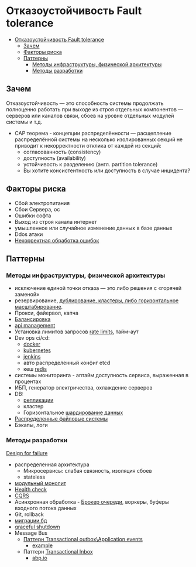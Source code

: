 # Отказоустойчивость Fault tolerance

- [Отказоустойчивость Fault tolerance](#отказоустойчивость-fault-tolerance)
  - [Зачем](#зачем)
  - [Факторы риска](#факторы-риска)
  - [Паттерны](#паттерны)
    - [Методы инфраструктуры, физической архитектуры](#методы-инфраструктуры-физической-архитектуры)
    - [Методы разработки](#методы-разработки)

## Зачем

Отказоустойчивость — это способность системы продолжать полноценно работать при выходе из строя отдельных компонентов — серверов или каналов связи, сбоев на уровне отдельных модулей системы и т.д.

- CAP теорема - концепции распределённости — расщепление распределённой системы на несколько изолированных секций не приводит к некорректности отклика от каждой из секций:
  - согласованность (consistency)
  - доступность (availability)
  - устойчивость к разделению (англ. partition tolerance)
  - Вы хотите консистентность или доступность в случае инцидента?

## Факторы риска

- Сбой электропитания
- Сбои Сервера, ос
- Ошибки софта
- Выход из строя канала интернет
- умышленное или случайное изменение данных в базе данных
- Ddos атаки
- [Некорректная обработка ошибок](https://blog.bytebytego.com/p/common-failure-causes)

## Паттерны

### Методы инфраструктуры, физической архитектуры

- исключение единой точки отказа — это либо решения с «горячей заменой»
- резервирование, [дублирование, кластеры, либо горизонтальное масштабирование](https://habr.com/ru/company/otus/blog/561630/).
- Прокси, файервол, капча
- [Балансировка](../pattern/deployment/load.balancing.md)
- [api management](../../api/api-managment.md)
- Установка лимитов запросов [rate limits](../pattern/performance/rate.limit.md), тайм-аут
- Dev ops ci/cd:
  - [docker](../../technology/ci-cd/docker.md)
  - [kubernetes](../../technology/ci-cd/k8s.md)
  - [jenkins](../../technology/ci-cd/jenkins.md)
  - авто распределенный конфиг etcd
  - кеш [redis](../../technology/store/redis.md)
- системы мониторинга - аптайм доступность сервиса, выраженная в процентах
- ИБП, генератор электричества, охлаждение серверов
- DB: 
  - [репликации](../pattern/sync.data.md)
  - кластер
  - Горизонтальное [шардирование данных](../pattern/performance/shard.db.md)
- [Распределенные файловые системы](../../technology/filesystem/dfs.md)
- Бэкапы, логи

### Методы разработки

[Design for failure](../pattern/fault.tolerance/pattern.failure.md)

- распределенная архитектура
  - Микросервисы: слабая связность, изоляция сбоев
  - stateless
- [модульный монолит](../style/monolit.modul.md)
- [Health check](../pattern/observability/pattern.healthcheck.md)
- [CQRS](../pattern/performance/pattern.cqrs.md)
- Асинхронная обработка - [Брокер очереди](../pattern/integration/pattern.messagebroker.md), воркеры, буферы входного потока данных
- Git, rollback
- [миграции бд](../pattern/refactoring/migration.db.md)
- [graceful shutdown](../pattern/deployment/graceful.shutdown.md)
- Message Bus
  - [Паттерн Transactional outbox\Application events](https://microservices.io/patterns/data/transactional-outbox.html)
    - [example](https://itnext.io/the-outbox-pattern-in-event-driven-asp-net-core-microservice-architectures-10b8d9923885)
  - Паттерн [Transactional Inbox](https://softwaremill.com/microservices-101/)
    - [abp.io](https://docs.abp.io/en/abp/latest/Distributed-Event-Bus)
